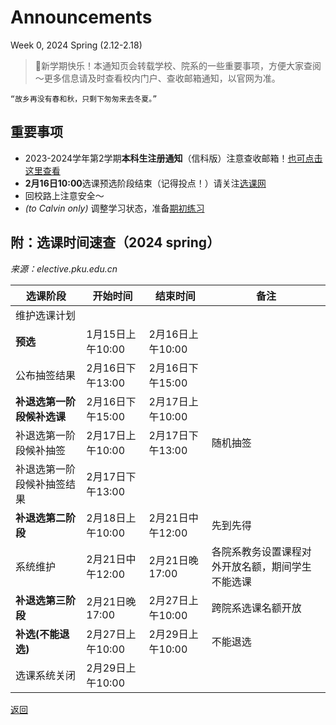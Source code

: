 # Announcements
Week 0, 2024 Spring (2.12-2.18)

>🎉新学期快乐！本通知页会转载学校、院系的一些重要事项，方便大家查阅～更多信息请及时查看校内门户、查收邮箱通知，以官网为准。

`“故乡再没有春和秋，只剩下匆匆来去冬夏。”`

## 重要事项

* 2023-2024学年第2学期**本科生注册通知**（信科版）注意查收邮箱！[也可点击这里查看](/24sp/week0-0)
* **2月16日10:00**选课预选阶段结束（记得投点！）请关注[选课网](https://elective.pku.edu.cn/)
* 回校路上注意安全～
* *(to Calvin only)* 调整学习状态，准备[期初练习](/24sp/exam0)

## 附：选课时间速查（2024 spring）

*来源：elective.pku.edu.cn*

|选课阶段|开始时间|结束时间|备注|
|----|----|----|----|
|维护选课计划||||			
|**预选**|	1月15日上午10:00|	2月16日上午10:00||	
|公布抽签结果|	2月16日下午13:00|	2月16日下午15:00||	
|**补退选第一阶段候补选课**|2月16日下午15:00|2月17日上午10:00||	
|补退选第一阶段候补抽签|2月17日上午10:00|2月17日下午13:00|	随机抽签|
|补退选第一阶段候补抽签结果|	2月17日下午13:00	|||	
|**补退选第二阶段**|2月18日上午10:00|	2月21日中午12:00|先到先得|
|系统维护|2月21日中午12:00|2月21日晚17:00|各院系教务设置课程对外开放名额，期间学生不能选课|
|**补退选第三阶段**|2月21日晚17:00|2月27日上午10:00|跨院系选课名额开放|
|**补选(不能退选)**|2月27日上午10:00|	2月29日上午10:00|不能退选|
|选课系统关闭|2月29日上午10:00|||		

[返回](/public)